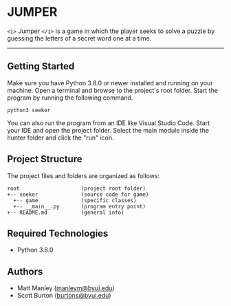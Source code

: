 # JUMPER

`<i>` Jumper `</i>` is a game in which the player seeks to solve a puzzle by guessing the letters of a secret word one at a time.

---

## Getting Started

Make sure you have Python 3.8.0 or newer installed and running on your machine. Open a terminal and browse to the project's root folder. Start the program by running the following command.

```
python3 seeker 
```

You can also run the program from an IDE like Visual Studio Code. Start your IDE and open the project folder. Select the main module inside the hunter folder and click the "run" icon.

## Project Structure

The project files and folders are organized as follows:

```
root                    (project root folder)
+-- seeker              (source code for game)
  +-- game              (specific classes)
  +-- __main__.py       (program entry point)
+-- README.md           (general info)
```

## Required Technologies

* Python 3.8.0

## Authors

* Matt Manley (manleym@byui.edu)
* Scott Burton (burtons@byui.edu)
